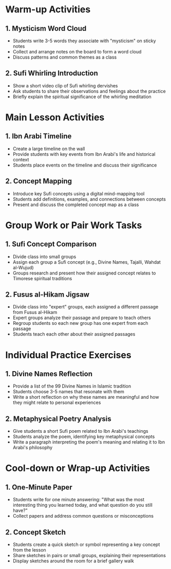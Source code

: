 # Warm-up Activities

## 1. Mysticism Word Cloud
- Students write 3-5 words they associate with "mysticism" on sticky notes
- Collect and arrange notes on the board to form a word cloud
- Discuss patterns and common themes as a class

## 2. Sufi Whirling Introduction
- Show a short video clip of Sufi whirling dervishes
- Ask students to share their observations and feelings about the practice
- Briefly explain the spiritual significance of the whirling meditation

# Main Lesson Activities

## 1. Ibn Arabi Timeline
- Create a large timeline on the wall
- Provide students with key events from Ibn Arabi's life and historical context
- Students place events on the timeline and discuss their significance

## 2. Concept Mapping
- Introduce key Sufi concepts using a digital mind-mapping tool
- Students add definitions, examples, and connections between concepts
- Present and discuss the completed concept map as a class

# Group Work or Pair Work Tasks

## 1. Sufi Concept Comparison
- Divide class into small groups
- Assign each group a Sufi concept (e.g., Divine Names, Tajalli, Wahdat al-Wujud)
- Groups research and present how their assigned concept relates to Timorese spiritual traditions

## 2. Fusus al-Hikam Jigsaw
- Divide class into "expert" groups, each assigned a different passage from Fusus al-Hikam
- Expert groups analyze their passage and prepare to teach others
- Regroup students so each new group has one expert from each passage
- Students teach each other about their assigned passages

# Individual Practice Exercises

## 1. Divine Names Reflection
- Provide a list of the 99 Divine Names in Islamic tradition
- Students choose 3-5 names that resonate with them
- Write a short reflection on why these names are meaningful and how they might relate to personal experiences

## 2. Metaphysical Poetry Analysis
- Give students a short Sufi poem related to Ibn Arabi's teachings
- Students analyze the poem, identifying key metaphysical concepts
- Write a paragraph interpreting the poem's meaning and relating it to Ibn Arabi's philosophy

# Cool-down or Wrap-up Activities

## 1. One-Minute Paper
- Students write for one minute answering: "What was the most interesting thing you learned today, and what question do you still have?"
- Collect papers and address common questions or misconceptions

## 2. Concept Sketch
- Students create a quick sketch or symbol representing a key concept from the lesson
- Share sketches in pairs or small groups, explaining their representations
- Display sketches around the room for a brief gallery walk